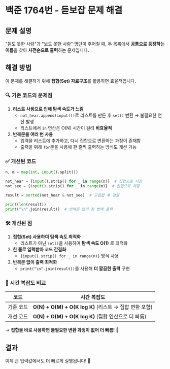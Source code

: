 # 백준 1764번 - 듣보잡 문제 해결

## 문제 설명
"듣도 못한 사람"과 "보도 못한 사람" 명단이 주어질 때, 두 목록에서 **공통으로 등장하는 이름**을 찾아 **사전순으로 출력**하는 문제입니다.

## 해결 방법
이 문제를 해결하기 위해 **집합(Set) 자료구조**를 활용하면 효율적입니다.

### 🔍 기존 코드의 문제점
1. **리스트 사용으로 인해 탐색 속도가 느림**
   - `not_hear.append(input())`로 리스트를 만든 후 `set()` 변환 → 불필요한 연산 발생
   - 리스트에서 `in` 연산은 O(N) 시간이 걸려 **비효율적**
2. **반복문을 여러 번 사용**
   - 입력을 리스트에 추가하고, 다시 집합으로 변환하는 과정이 존재함
   - 출력을 위해 `for`문을 사용해 한 줄씩 출력하는 방식도 개선 가능

### ✅ 개선된 코드
```python
n, m = map(int, input().split())

not_hear = {input().strip() for _ in range(n)}  # 집합으로 저장
not_see = {input().strip() for _ in range(m)}  # 집합으로 저장

result = sorted(not_hear & not_see)  # 교집합 후 정렬

print(len(result))
print("\n".join(result))  # 반복문 없이 한 번에 출력
```

### 🛠 개선된 점
1. **집합(Set) 사용하여 탐색 속도 최적화**
   - 리스트가 아닌 `set()`을 사용하여 **탐색 속도 O(1)** 로 최적화
2. **한 줄로 입력받아 코드 간결화**
   - `{input().strip() for _ in range(n)}` 방식 사용
3. **반복문 없이 출력 최적화**
   - `print("\n".join(result))`를 사용해 **더 깔끔한 출력** 구현

### 🚀 시간 복잡도 비교
| 코드 | 시간 복잡도 |
|------|------------|
| 기존 코드 | **O(N) + O(M) + O(K log K)** (리스트 → 집합 변환 포함) |
| 개선 코드 | **O(N) + O(M) + O(K log K)** (집합 연산으로 더 빠름) |

→ **집합을 바로 사용하면 불필요한 변환 과정이 없어 더 빠름!** 🚀

## 결과
이제 큰 입력값에서도 더 빠르게 실행됩니다! 🎯


